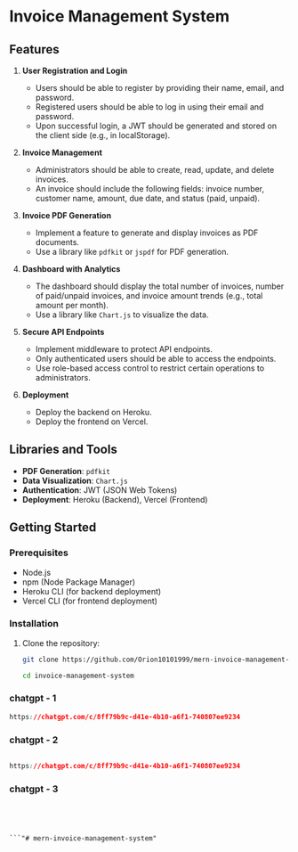 
# Invoice Management System

## Features

1. **User Registration and Login**
   - Users should be able to register by providing their name, email, and password.
   - Registered users should be able to log in using their email and password.
   - Upon successful login, a JWT should be generated and stored on the client side (e.g., in localStorage).

2. **Invoice Management**
   - Administrators should be able to create, read, update, and delete invoices.
   - An invoice should include the following fields: invoice number, customer name, amount, due date, and status (paid, unpaid).

3. **Invoice PDF Generation**
   - Implement a feature to generate and display invoices as PDF documents.
   - Use a library like `pdfkit` or `jspdf` for PDF generation.

4. **Dashboard with Analytics**
   - The dashboard should display the total number of invoices, number of paid/unpaid invoices, and invoice amount trends (e.g., total amount per month).
   - Use a library like `Chart.js` to visualize the data.

5. **Secure API Endpoints**
   - Implement middleware to protect API endpoints.
   - Only authenticated users should be able to access the endpoints.
   - Use role-based access control to restrict certain operations to administrators.

6. **Deployment**
   - Deploy the backend on Heroku.
   - Deploy the frontend on Vercel.

## Libraries and Tools

- **PDF Generation**: `pdfkit`
- **Data Visualization**: `Chart.js`
- **Authentication**: JWT (JSON Web Tokens)
- **Deployment**: Heroku (Backend), Vercel (Frontend)

## Getting Started

### Prerequisites

- Node.js
- npm (Node Package Manager)
- Heroku CLI (for backend deployment)
- Vercel CLI (for frontend deployment)

### Installation

1. Clone the repository:
   ```sh
   git clone https://github.com/Orion10101999/mern-invoice-management-system
   
   cd invoice-management-system


### chatgpt - 1
```css
https://chatgpt.com/c/8ff79b9c-d41e-4b10-a6f1-740807ee9234

```
### chatgpt - 2

```css

https://chatgpt.com/c/8ff79b9c-d41e-4b10-a6f1-740807ee9234

```

### chatgpt - 3
```css


```

```css


```

```css


```"# mern-invoice-management-system" 
